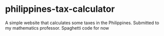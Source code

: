 # philippines-tax-calculator
A simple website that calculates some taxes in the Philippines. Submitted to my mathematics professor.
Spaghetti code for now
